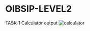 # OIBSIP-LEVEL2
TASK-1 Calculator output
![calculator](https://user-images.githubusercontent.com/81728283/224354534-ebf3f836-a4b5-480c-890e-8418e8edbf2a.png)

